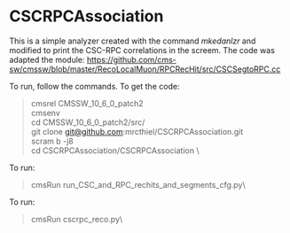 # CSCRPCAssociation

This is a simple analyzer created with the command *mkedanlzr* and modified to print the CSC-RPC correlations in the screem. The code was adapted the module:
https://github.com/cms-sw/cmssw/blob/master/RecoLocalMuon/RPCRecHit/src/CSCSegtoRPC.cc

To run, follow the commands.
To get the code:
> cmsrel CMSSW_10_6_0_patch2\
> cmsenv\
> cd CMSSW_10_6_0_patch2/src/\
> git clone git@github.com:mrcthiel/CSCRPCAssociation.git\
> scram b -j8\
> cd CSCRPCAssociation/CSCRPCAssociation \

To run:
>cmsRun run_CSC_and_RPC_rechits_and_segments_cfg.py\

To run:
>cmsRun cscrpc_reco.py\



